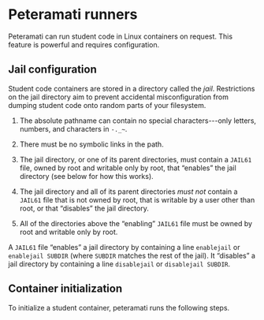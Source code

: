 Peteramati runners
==================

Peteramati can run student code in Linux containers on request. This
feature is powerful and requires configuration.

Jail configuration
------------------

Student code containers are stored in a directory called the _jail_.
Restrictions on the jail directory aim to prevent accidental
misconfiguration from dumping student code onto random parts of your
filesystem.

1. The absolute pathname can contain no special characters---only
letters, numbers, and characters in `-._~`.

2. There must be no symbolic links in the path.

3. The jail directory, or one of its parent directories, must contain
a `JAIL61` file, owned by root and writable only by root, that
“enables” the jail directory (see below for how this works).

4. The jail directory and all of its parent directories _must not_
contain a `JAIL61` file that is not owned by root, that is writable by
a user other than root, or that “disables” the jail directory.

5. All of the directories above the “enabling” `JAIL61` file must be
owned by root and writable only by root.

A `JAIL61` file “enables” a jail directory by containing a line
`enablejail` or `enablejail SUBDIR` (where `SUBDIR` matches the rest
of the jail). It “disables” a jail directory by containing a line
`disablejail` or `disablejail SUBDIR`.

Container initialization
------------------------

To initialize a student container, peteramati runs the following
steps.


